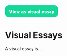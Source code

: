 <a href="https://visual-essays.app/essay"><img src="images/ve-button.png"></a>

# Visual Essays

A visual essay is...
